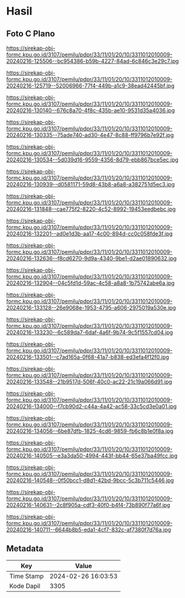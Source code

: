 # Hasil

## Foto C Plano

https://sirekap-obj-formc.kpu.go.id/3107/pemilu/pdpr/33/11/01/20/10/3311012010009-20240216-125506--bc954386-b59b-4227-84ad-6c846c3e29c7.jpg

https://sirekap-obj-formc.kpu.go.id/3107/pemilu/pdpr/33/11/01/20/10/3311012010009-20240216-125719--52006966-77f4-449b-a1c9-38ead42445bf.jpg

https://sirekap-obj-formc.kpu.go.id/3107/pemilu/pdpr/33/11/01/20/10/3311012010009-20240216-130140--676c8a70-4f8c-435b-ae10-9531d35a4036.jpg

https://sirekap-obj-formc.kpu.go.id/3107/pemilu/pdpr/33/11/01/20/10/3311012010009-20240216-130335--75ade740-ad30-4e47-8c88-ff9796b7e92f.jpg

https://sirekap-obj-formc.kpu.go.id/3107/pemilu/pdpr/33/11/01/20/10/3311012010009-20240216-130534--5d039d16-9559-4356-8d79-ebb867bce5ec.jpg

https://sirekap-obj-formc.kpu.go.id/3107/pemilu/pdpr/33/11/01/20/10/3311012010009-20240216-130939--d0581171-59d8-43b8-a6a8-a382751d5ec3.jpg

https://sirekap-obj-formc.kpu.go.id/3107/pemilu/pdpr/33/11/01/20/10/3311012010009-20240216-131848--cae775f2-8220-4c52-8992-19453eedbebc.jpg

https://sirekap-obj-formc.kpu.go.id/3107/pemilu/pdpr/33/11/01/20/10/3311012010009-20240216-132201--ad0e1d3b-aa17-4c00-894d-cc0c058fde3f.jpg

https://sirekap-obj-formc.kpu.go.id/3107/pemilu/pdpr/33/11/01/20/10/3311012010009-20240216-132636--f8cd6270-9d9a-4340-9be1-d2ae01890632.jpg

https://sirekap-obj-formc.kpu.go.id/3107/pemilu/pdpr/33/11/01/20/10/3311012010009-20240216-132904--04c5fd1d-59ac-4c58-a8a8-1b75742abe6a.jpg

https://sirekap-obj-formc.kpu.go.id/3107/pemilu/pdpr/33/11/01/20/10/3311012010009-20240216-133128--26e9068e-1953-4795-a606-2975019a530e.jpg

https://sirekap-obj-formc.kpu.go.id/3107/pemilu/pdpr/33/11/01/20/10/3311012010009-20240216-133230--6c589da7-6daf-4a6f-9b74-9c5f1557cd04.jpg

https://sirekap-obj-formc.kpu.go.id/3107/pemilu/pdpr/33/11/01/20/10/3311012010009-20240216-133501--c7ad165a-0f68-41a7-b838-ed3efa4f12f0.jpg

https://sirekap-obj-formc.kpu.go.id/3107/pemilu/pdpr/33/11/01/20/10/3311012010009-20240216-133548--21b9517d-506f-40c0-ac22-21c19a066d91.jpg

https://sirekap-obj-formc.kpu.go.id/3107/pemilu/pdpr/33/11/01/20/10/3311012010009-20240216-134000--f7cb90d2-c44a-4a42-ac58-33c5cd3e0a01.jpg

https://sirekap-obj-formc.kpu.go.id/3107/pemilu/pdpr/33/11/01/20/10/3311012010009-20240216-134056--6be87dfb-1825-4cd6-9859-fb6c8b1e0f8a.jpg

https://sirekap-obj-formc.kpu.go.id/3107/pemilu/pdpr/33/11/01/20/10/3311012010009-20240216-140505--e3a3da50-4994-443f-bb44-65e37ba49fcc.jpg

https://sirekap-obj-formc.kpu.go.id/3107/pemilu/pdpr/33/11/01/20/10/3311012010009-20240216-140548--0f50bcc1-d8d1-42bd-9bcc-5c3b711c5446.jpg

https://sirekap-obj-formc.kpu.go.id/3107/pemilu/pdpr/33/11/01/20/10/3311012010009-20240216-140631--2c8f905a-cdf3-40f0-b4f4-73b890f77a6f.jpg

https://sirekap-obj-formc.kpu.go.id/3107/pemilu/pdpr/33/11/01/20/10/3311012010009-20240216-140711--6644b8b5-eda1-4cf7-832c-af7380f7d76a.jpg


## Metadata

| Key        | Value               |
| ---------- | ------------------- |
| Time Stamp | 2024-02-26 16:03:53 |
| Kode Dapil | 3305                |



